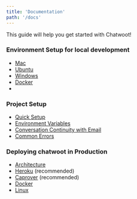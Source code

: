 ```yaml
---
title: 'Documentation'
path: '/docs'
---
```


This guide will help you get started with Chatwoot!

### Environment Setup for local development

* [Mac](/docs/installation-guide-mac-os)
* [Ubuntu](/docs/installation-guide-ubuntu)
* [Windows](/docs/installation-guide-windows)
* [Docker](/docs/installation-guide-docker)
* 

### Project Setup

* [Quick Setup](/docs/quick-setup)
* [Environment Variables](/docs/environment-variables)
* [Conversation Continuity with Email](/docs/conversation-continuity)
* [Common Errors](/docs/common-errors)

### Deploying chatwoot in Production

* [Architecture](/docs/deployment/architecture)
* [Heroku](/docs/deployment/deploy-chatwoot-with-heroku) (recommended)
* [Caprover](/docs/deployment/deploy-chatwoot-with-caprover) (recommended)
* [Docker](/docs/deployment/deploy-chatwoot-with-docker)
* [Linux](/docs/deployment/deploy-chatwoot-in-linux-vm)
